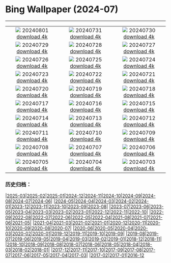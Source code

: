 # Bing Wallpaper (2024-07)
**************
| | | |
|:-:|:-:|:-:|
| ![](https://www.bing.com/th?id=OHR.KaptaiLake_DE-DE6482554434_1920x1080.jpg) 20240801 [download 4k](https://www.bing.com/th?id=OHR.KaptaiLake_DE-DE6482554434_UHD.jpg) | ![](https://www.bing.com/th?id=OHR.HoodoosBryce_DE-DE5899937374_1920x1080.jpg) 20240731 [download 4k](https://www.bing.com/th?id=OHR.HoodoosBryce_DE-DE5899937374_UHD.jpg) | ![](https://www.bing.com/th?id=OHR.GrayWolfPups_DE-DE4132223507_1920x1080.jpg) 20240730 [download 4k](https://www.bing.com/th?id=OHR.GrayWolfPups_DE-DE4132223507_UHD.jpg) |
| ![](https://www.bing.com/th?id=OHR.CorbettTigers_DE-DE5462654549_1920x1080.jpg) 20240729 [download 4k](https://www.bing.com/th?id=OHR.CorbettTigers_DE-DE5462654549_UHD.jpg) | ![](https://www.bing.com/th?id=OHR.BeachHutsSweden_DE-DE4614841617_1920x1080.jpg) 20240728 [download 4k](https://www.bing.com/th?id=OHR.BeachHutsSweden_DE-DE4614841617_UHD.jpg) | ![](https://www.bing.com/th?id=OHR.RhinelandVineyards_DE-DE4066969313_1920x1080.jpg) 20240727 [download 4k](https://www.bing.com/th?id=OHR.RhinelandVineyards_DE-DE4066969313_UHD.jpg) |
| ![](https://www.bing.com/th?id=OHR.PontNeuf_DE-DE3491182844_1920x1080.jpg) 20240726 [download 4k](https://www.bing.com/th?id=OHR.PontNeuf_DE-DE3491182844_UHD.jpg) | ![](https://www.bing.com/th?id=OHR.SmokyMountainTrail_DE-DE2050151888_1920x1080.jpg) 20240725 [download 4k](https://www.bing.com/th?id=OHR.SmokyMountainTrail_DE-DE2050151888_UHD.jpg) | ![](https://www.bing.com/th?id=OHR.SheepCousins_DE-DE1595160882_1920x1080.jpg) 20240724 [download 4k](https://www.bing.com/th?id=OHR.SheepCousins_DE-DE1595160882_UHD.jpg) |
| ![](https://www.bing.com/th?id=OHR.MethoniCastle_DE-DE8197335840_1920x1080.jpg) 20240723 [download 4k](https://www.bing.com/th?id=OHR.MethoniCastle_DE-DE8197335840_UHD.jpg) | ![](https://www.bing.com/th?id=OHR.WickerBeachBaskets_DE-DE6881369278_1920x1080.jpg) 20240722 [download 4k](https://www.bing.com/th?id=OHR.WickerBeachBaskets_DE-DE6881369278_UHD.jpg) | ![](https://www.bing.com/th?id=OHR.ZanzibarBoats_DE-DE5749143467_1920x1080.jpg) 20240721 [download 4k](https://www.bing.com/th?id=OHR.ZanzibarBoats_DE-DE5749143467_UHD.jpg) |
| ![](https://www.bing.com/th?id=OHR.MineralMoon_DE-DE4896248941_1920x1080.jpg) 20240720 [download 4k](https://www.bing.com/th?id=OHR.MineralMoon_DE-DE4896248941_UHD.jpg) | ![](https://www.bing.com/th?id=OHR.YoungJaguar_DE-DE4250993040_1920x1080.jpg) 20240719 [download 4k](https://www.bing.com/th?id=OHR.YoungJaguar_DE-DE4250993040_UHD.jpg) | ![](https://www.bing.com/th?id=OHR.MayotteCoral_DE-DE6359801272_1920x1080.jpg) 20240718 [download 4k](https://www.bing.com/th?id=OHR.MayotteCoral_DE-DE6359801272_UHD.jpg) |
| ![](https://www.bing.com/th?id=OHR.MedievalRothenburg_DE-DE5939430104_1920x1080.jpg) 20240717 [download 4k](https://www.bing.com/th?id=OHR.MedievalRothenburg_DE-DE5939430104_UHD.jpg) | ![](https://www.bing.com/th?id=OHR.AncientOrkney_DE-DE5345026370_1920x1080.jpg) 20240716 [download 4k](https://www.bing.com/th?id=OHR.AncientOrkney_DE-DE5345026370_UHD.jpg) | ![](https://www.bing.com/th?id=OHR.TateishiPark_DE-DE4909574611_1920x1080.jpg) 20240715 [download 4k](https://www.bing.com/th?id=OHR.TateishiPark_DE-DE4909574611_UHD.jpg) |
| ![](https://www.bing.com/th?id=OHR.IntNatTheatreMunich_DE-DE4410278977_1920x1080.jpg) 20240714 [download 4k](https://www.bing.com/th?id=OHR.IntNatTheatreMunich_DE-DE4410278977_UHD.jpg) | ![](https://www.bing.com/th?id=OHR.CappadociaRocks_DE-DE6351998618_1920x1080.jpg) 20240713 [download 4k](https://www.bing.com/th?id=OHR.CappadociaRocks_DE-DE6351998618_UHD.jpg) | ![](https://www.bing.com/th?id=OHR.RainierWildflowers_DE-DE3042432788_1920x1080.jpg) 20240712 [download 4k](https://www.bing.com/th?id=OHR.RainierWildflowers_DE-DE3042432788_UHD.jpg) |
| ![](https://www.bing.com/th?id=OHR.GangiSicily_DE-DE4531424079_1920x1080.jpg) 20240711 [download 4k](https://www.bing.com/th?id=OHR.GangiSicily_DE-DE4531424079_UHD.jpg) | ![](https://www.bing.com/th?id=OHR.CollaredAracari_DE-DE4220062788_1920x1080.jpg) 20240710 [download 4k](https://www.bing.com/th?id=OHR.CollaredAracari_DE-DE4220062788_UHD.jpg) | ![](https://www.bing.com/th?id=OHR.TalampayaNP_DE-DE3711851813_1920x1080.jpg) 20240709 [download 4k](https://www.bing.com/th?id=OHR.TalampayaNP_DE-DE3711851813_UHD.jpg) |
| ![](https://www.bing.com/th?id=OHR.NorwayBlueberries_DE-DE3041672461_1920x1080.jpg) 20240708 [download 4k](https://www.bing.com/th?id=OHR.NorwayBlueberries_DE-DE3041672461_UHD.jpg) | ![](https://www.bing.com/th?id=OHR.YenBaiTerraces_DE-DE2818118269_1920x1080.jpg) 20240707 [download 4k](https://www.bing.com/th?id=OHR.YenBaiTerraces_DE-DE2818118269_UHD.jpg) | ![](https://www.bing.com/th?id=OHR.ConwyRiver_DE-DE2411903151_1920x1080.jpg) 20240706 [download 4k](https://www.bing.com/th?id=OHR.ConwyRiver_DE-DE2411903151_UHD.jpg) |
| ![](https://www.bing.com/th?id=OHR.NoahBeach_DE-DE1036952164_1920x1080.jpg) 20240705 [download 4k](https://www.bing.com/th?id=OHR.NoahBeach_DE-DE1036952164_UHD.jpg) | ![](https://www.bing.com/th?id=OHR.ZaharaDeLaSierra_DE-DE0508508511_1920x1080.jpg) 20240704 [download 4k](https://www.bing.com/th?id=OHR.ZaharaDeLaSierra_DE-DE0508508511_UHD.jpg) | ![](https://www.bing.com/th?id=OHR.MeerkatManor_DE-DE0148394224_1920x1080.jpg) 20240703 [download 4k](https://www.bing.com/th?id=OHR.MeerkatManor_DE-DE0148394224_UHD.jpg) |

### 历史归档：

|[2025-03](/../2025-03/2025-03.md)|[2025-02](/../2025-02/2025-02.md)|[2025-01](/../2025-01/2025-01.md)|[2024-12](/../2024-12/2024-12.md)|[2024-11](/../2024-11/2024-11.md)|[2024-10](/../2024-10/2024-10.md)|[2024-09](/../2024-09/2024-09.md)|[2024-08](/../2024-08/2024-08.md)|[2024-07](/2024-07.md)|[2024-06](/../2024-06/2024-06.md)|
|[2024-05](/../2024-05/2024-05.md)|[2024-04](/../2024-04/2024-04.md)|[2024-03](/../2024-03/2024-03.md)|[2024-02](/../2024-02/2024-02.md)|[2024-01](/../2024-01/2024-01.md)|[2023-12](/../2023-12/2023-12.md)|[2023-11](/../2023-11/2023-11.md)|[2023-10](/../2023-10/2023-10.md)|[2023-09](/../2023-09/2023-09.md)|[2023-08](/../2023-08/2023-08.md)|
|[2023-07](/../2023-07/2023-07.md)|[2023-06](/../2023-06/2023-06.md)|[2023-05](/../2023-05/2023-05.md)|[2023-04](/../2023-04/2023-04.md)|[2023-03](/../2023-03/2023-03.md)|[2023-02](/../2023-02/2023-02.md)|[2023-01](/../2023-01/2023-01.md)|[2022-12](/../2022-12/2022-12.md)|[2022-11](/../2022-11/2022-11.md)|[2022-10](/../2022-10/2022-10.md)|
|[2022-09](/../2022-09/2022-09.md)|[2022-08](/../2022-08/2022-08.md)|[2022-07](/../2022-07/2022-07.md)|[2022-06](/../2022-06/2022-06.md)|[2022-05](/../2022-05/2022-05.md)|[2022-04](/../2022-04/2022-04.md)|[2021-08](/../2021-08/2021-08.md)|[2021-07](/../2021-07/2021-07.md)|[2021-06](/../2021-06/2021-06.md)|[2021-05](/../2021-05/2021-05.md)|
|[2021-04](/../2021-04/2021-04.md)|[2021-03](/../2021-03/2021-03.md)|[2021-02](/../2021-02/2021-02.md)|[2021-01](/../2021-01/2021-01.md)|[2020-12](/../2020-12/2020-12.md)|[2020-11](/../2020-11/2020-11.md)|[2020-10](/../2020-10/2020-10.md)|[2020-09](/../2020-09/2020-09.md)|[2020-08](/../2020-08/2020-08.md)|[2020-07](/../2020-07/2020-07.md)|
|[2020-06](/../2020-06/2020-06.md)|[2020-05](/../2020-05/2020-05.md)|[2020-04](/../2020-04/2020-04.md)|[2020-03](/../2020-03/2020-03.md)|[2020-02](/../2020-02/2020-02.md)|[2020-01](/../2020-01/2020-01.md)|[2019-12](/../2019-12/2019-12.md)|[2019-11](/../2019-11/2019-11.md)|[2019-10](/../2019-10/2019-10.md)|[2019-09](/../2019-09/2019-09.md)|
|[2019-08](/../2019-08/2019-08.md)|[2019-07](/../2019-07/2019-07.md)|[2019-06](/../2019-06/2019-06.md)|[2019-05](/../2019-05/2019-05.md)|[2019-04](/../2019-04/2019-04.md)|[2019-03](/../2019-03/2019-03.md)|[2019-02](/../2019-02/2019-02.md)|[2019-01](/../2019-01/2019-01.md)|[2018-12](/../2018-12/2018-12.md)|[2018-11](/../2018-11/2018-11.md)|
|[2018-10](/../2018-10/2018-10.md)|[2018-09](/../2018-09/2018-09.md)|[2018-08](/../2018-08/2018-08.md)|[2018-07](/../2018-07/2018-07.md)|[2018-06](/../2018-06/2018-06.md)|[2018-05](/../2018-05/2018-05.md)|[2018-04](/../2018-04/2018-04.md)|[2018-03](/../2018-03/2018-03.md)|[2018-02](/../2018-02/2018-02.md)|[2018-01](/../2018-01/2018-01.md)|
|[2017-12](/../2017-12/2017-12.md)|[2017-11](/../2017-11/2017-11.md)|[2017-10](/../2017-10/2017-10.md)|[2017-09](/../2017-09/2017-09.md)|[2017-08](/../2017-08/2017-08.md)|[2017-07](/../2017-07/2017-07.md)|[2017-06](/../2017-06/2017-06.md)|[2017-05](/../2017-05/2017-05.md)|[2017-04](/../2017-04/2017-04.md)|[2017-03](/../2017-03/2017-03.md)|
|[2017-02](/../2017-02/2017-02.md)|[2017-01](/../2017-01/2017-01.md)|[2016-12](/../2016-12/2016-12.md)